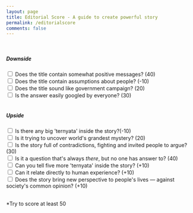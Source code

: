 ```yaml
---
layout: page
title: Editorial Score - A guide to create powerful story
permalink: /editorialscore
comments: false
---
```


<script src="{{ site.baseurl }}/assets/js/editorialscore.js"></script>





<div class="progress">
       <div class="progress-bar" role="progressbar" aria-valuenow="0" aria-valuemin="0" aria-valuemax="100">

   </div>
   </div>

<br>

<h5>Downside</h5>

<div class="checkbox">
  <label><input name="p10" class="progress" type="checkbox" value="40"> Does the title contain somewhat positive messages? (40)</label><br>
  <label><input name="p20" class="progress" type="checkbox" value="-10"> Does the title contain assumptions about people? (-10)</label><br>
  <label><input name="p30" class="progress" type="checkbox" value="20"> Does the title sound like government campaign? (20)</label><br>
  <label><input name="p40" class="progress" type="checkbox" value="30"> Is the answer easily googled by everyone? (30)</label>
</div>


<script src="https://cdnjs.cloudflare.com/ajax/libs/jquery/3.4.1/core.js"></script>
<script src="https://cdnjs.cloudflare.com/ajax/libs/jquery/3.4.1/jquery.js"></script>

<br>

<h5>Upside</h5>
<div class="checkbox">
  <label><input name="progress" class="progress" type="checkbox" value="-10"> Is there any big 'ternyata' inside the story?(-10)</label>
  <br>
  <label><input name="progress" class="progress" type="checkbox" value="20"> Is it trying to uncover world's grandest mystery? (20)</label><br>
  <label><input type="checkbox" value="30"> Is the story full of contradictions, fighting and invited people to argue? (30)</label><br>
  <label><input type="checkbox" value="40"> Is it a question that's always <i>there</i>, but no one has answer to? (40)</label><br>
  <label><input type="checkbox" value="10"> Can you tell five more 'ternyata' inside the story? (+10)</label><br>
  <label><input type="checkbox" value="10"> Can it relate directly to human experience? (+10)</label><br>
  <label><input type="checkbox" value="10"> Does the story bring new perspective to people's lives — against society's common opinion? (+10)</label><br>
</div>
<br>

<p>*Try to score at least 50</p>

